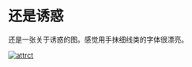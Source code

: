 # 还是诱惑

还是一张关于诱惑的图。感觉用手抹细线类的字体很漂亮。

[![attrct](https://attachment.soulteary.com/2011/11/07/attrct.jpg "attrct")](https://attachment.soulteary.com/2011/11/07/attrct.jpg)

